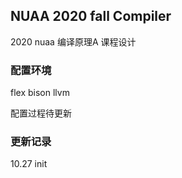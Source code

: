 ## NUAA 2020 fall Compiler 
2020 nuaa 编译原理A 课程设计

### 配置环境
flex
bison
llvm

配置过程待更新

### 更新记录
10.27 init

